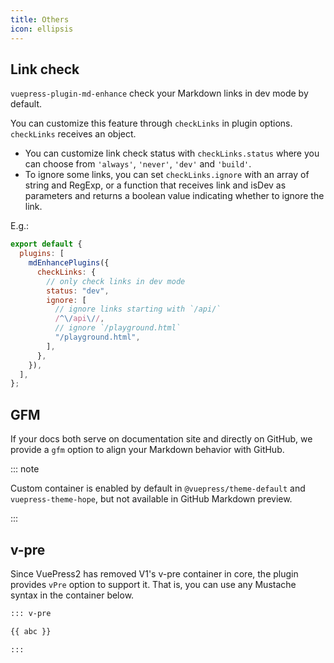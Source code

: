 ```yaml
---
title: Others
icon: ellipsis
---
```


## Link check

`vuepress-plugin-md-enhance` check your Markdown links in dev mode by default.

You can customize this feature through `checkLinks` in plugin options. `checkLinks` receives an object.

- You can customize link check status with `checkLinks.status` where you can choose from `'always'`, `'never'`, `'dev'` and `'build'`.
- To ignore some links, you can set `checkLinks.ignore` with an array of string and RegExp, or a function that receives link and isDev as parameters and returns a boolean value indicating whether to ignore the link.

E.g.:

```js
export default {
  plugins: [
    mdEnhancePlugins({
      checkLinks: {
        // only check links in dev mode
        status: "dev",
        ignore: [
          // ignore links starting with `/api/`
          /^\/api\//,
          // ignore `/playground.html`
          "/playground.html",
        ],
      },
    }),
  ],
};
```

## GFM

If your docs both serve on documentation site and directly on GitHub, we provide a `gfm` option to align your Markdown behavior with GitHub.

::: note

Custom container is enabled by default in `@vuepress/theme-default` and `vuepress-theme-hope`, but not available in GitHub Markdown preview.

:::

## v-pre

Since VuePress2 has removed V1's v-pre container in core, the plugin provides `vPre` option to support it. That is, you can use any Mustache syntax in the container below.

```md
::: v-pre

{{ abc }}

:::
```
